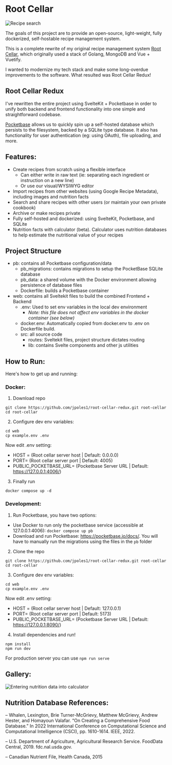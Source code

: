 # Root Cellar

![Recipe search](https://github.com/jpoles1/root-cellar-redux/assets/366282/ce013ce7-64bb-4666-879e-01ba904d0141)

The goals of this project are to provide an open-source, light-weight, fully dockerized, self-hostable recipe management system. 

This is a complete rewrite of my original recipe management system [Root Cellar](https://github.com/jpoles1/root-cellar), which originally used a stack of Golang, MongoDB and Vue + Vuetify.

I wanted to modernize my tech stack and make some long-overdue improvements to the software. What resulted was Root Cellar Redux!

## Root Cellar Redux

I've rewritten the entire project using SvelteKit + Pocketbase in order to unify both backend and frontend functionality into one simple and straightforward codebase.

[Pocketbase](https://pocketbase.io/) allows us to quickly spin up a self-hosted database which persists to the filesystem, backed by a SQLite type database. It also has functionality for user authentication (eg: using OAuth), file uploading, and more.

## Features:
- Create recipes from scratch using a flexible interface
    - Can either write in raw text (ie: separating each ingredient or instruction on a new line)
    - Or use our visual/WYSIWYG editor
- Import recipes from other websites (using Google Recipe Metadata), including images and nutrition facts
- Search and share recipes with other users (or maintain your own private cookbook)
- Archive or make recipes private
- Fully self-hosted and dockerized: using SvelteKit, Pocketbase, and SQLite
- Nutrition facts with calculator (beta). Calculator uses nutrition databases to help estimate the nutritional value of your recipes

## Project Structure

- pb: contains all Pocketbase configuration/data
    - pb_migrations: contains migrations to setup the PocketBase SQLite database
    - pb_data: a shared volume with the Docker environment allowing persistence of database files
    - Dockerfile: builds a Pocketbase container
- web: contains all Sveltekit files to build the combined Frontend + Backend
    - .env: Used to set env variables in the local dev environment 
        - _Note: this file does not affect env variables in the docker container (see below)_
    - docker.env: Automatically copied from docker.env to .env on Dockerfile build.
    - src: all source code
        - routes: Sveltekit files, project structure dictates routing
        - lib: contains Svelte components and other js utilities

## How to Run:

Here's how to get up and running:

### Docker:
1) Download repo
```
git clone https://github.com/jpoles1/root-cellar-redux.git root-cellar
cd root-cellar
```
2) Configure dev env variables:

```
cd web
cp example.env .env
```

Now edit .env setting:
- HOST = (Root cellar server host | Default: 0.0.0.0)
- PORT= (Root cellar server port | Default: 4005)
- PUBLIC_POCKETBASE_URL= (Pocketbase Server URL | Default: https://127.0.0.1:4006/)

3) Finally run
```
docker compose up -d
```

### Development:
1) Run Pocketbase, you have two options:
- Use Docker to run only the pocketbase service (accessible at 127.0.0.1:4006): `docker compose up pb`
- Download and run Pocketbase: https://pocketbase.io/docs/. You will have to manually run the migrations using the files in the `pb` folder  
2) Clone the repo

```
git clone https://github.com/jpoles1/root-cellar-redux.git root-cellar
cd root-cellar
```

3) Configure dev env variables:

```
cd web
cp example.env .env
```

Now edit .env setting:
- HOST = (Root cellar server host | Default: 127.0.0.1)
- PORT= (Root cellar server port | Default: 5173)
- PUBLIC_POCKETBASE_URL= (Pocketbase Server URL | Default: https://127.0.0.1:8090/)

4) Install dependencies and run!

```
npm install
npm run dev
```

For production server you can use `npm run serve`

## Gallery:

![Entering nutrition data into calculator](https://blog.jpoles1.com/wp-content/uploads/2023/10/RootNutrition-1.gif)


## Nutrition Database References:

– Whalen, Lexington, Brie Turner-McGrievy, Matthew McGrievy, Andrew Hester, and Homayoun Valafar. “On Creating a Comprehensive Food Database.” In 2022 International Conference on Computational Science and Computational Intelligence (CSCI), pp. 1610-1614. IEEE, 2022.

– U.S. Department of Agriculture, Agricultural Research Service. FoodData Central, 2019. fdc.nal.usda.gov.

– Canadian Nutrient File, Health Canada, 2015